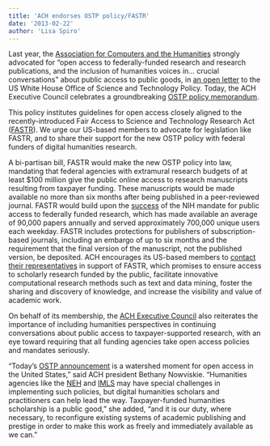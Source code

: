 ```yaml
---
title: 'ACH endorses OSTP policy/FASTR'
date: '2013-02-22'
author: 'Lisa Spiro'
---
```

Last year, the [Association for Computers and the Humanities](http://ach.org) strongly advocated for “open access to federally-funded research and research publications, and the inclusion of humanities voices in… crucial conversations” about public access to public goods, in [an open letter](http://www.ach.org/news/2012/01/ach-response-white-house-rfis-open-access-research) to the US White House Office of Science and Technology Policy. Today, the ACH Executive Council celebrates a groundbreaking [OSTP policy memorandum](http://www.whitehouse.gov/blog/2013/02/22/expanding-public-access-results-federally-funded-research).  

This policy institutes guidelines for open access closely aligned to the recently-introduced Fair Access to Science and Technology Research Act ([FASTR](http://cyber.law.harvard.edu/hoap/Notes_on_the_Fair_Access_to_Science_and_Technology_Research_Act)). We urge our US-based members to advocate for legislation like FASTR, and to share their support for the new OSTP policy with federal funders of digital humanities research.

A bi-partisan bill, FASTR would make the new OSTP policy into law, mandating that federal agencies with extramural research budgets of at least $100 million give the public online access to research manuscripts resulting from taxpayer funding. These manuscripts would be made available no more than six months after being published in a peer-reviewed journal. FASTR would build upon the [success](http://www.arl.org/sparc/bm~doc/oawg_thanks_fastr_final-copy.pdf) of the NIH mandate for public access to federally funded research, which has made available an average of 90,000 papers annually and served approximately 700,000 unique users each weekday. FASTR includes protections for publishers of subscription-based journals, including an embargo of up to six months and the requirement that the final version of the manuscript, not the published version, be deposited. ACH encourages its US-based members to [contact their representatives](http://www.taxpayeraccess.org/action/index.shtml) in support of FASTR, which promises to ensure access to scholarly research funded by the public, facilitate innovative computational research methods such as text and data mining, foster the sharing and discovery of knowledge, and increase the visibility and value of academic work.

On behalf of its membership, the [ACH Executive Council](http://ach.org/officers) also reiterates the importance of including humanities perspectives in continuing conversations about public access to taxpayer-supported research, with an eye toward requiring that all funding agencies take open access policies and mandates seriously.

“Today’s [OSTP announcement](https://petitions.whitehouse.gov/response/increasing-public-access-results-scientific-research) is a watershed moment for open access in the United States,” said ACH president Bethany Nowviskie. “Humanities agencies like the [NEH](http://neh.gov) and [IMLS](http://www.imls.gov) may have special challenges in implementing such policies, but digital humanities scholars and practitioners can help lead the way. Taxpayer-funded humanities scholarship is a public good,” she added, “and it is our duty, where necessary, to reconfigure existing systems of academic publishing and prestige in order to make this work as freely and immediately available as we can.”